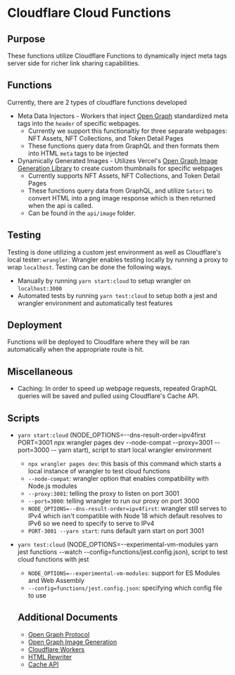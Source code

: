 # Cloudflare Cloud Functions

## Purpose

These functions utilize Cloudflare Functions to dynamically inject meta tags server side for richer link sharing capabilities.

## Functions

Currently, there are 2 types of cloudflare functions developed

- Meta Data Injectors - Workers that inject [Open Graph](https://ogp.me/) standardized meta tags into the `header` of specific webpages.
  - Currently we support this functionaltiy for three separate webpages: NFT Assets, NFT Collections, and Token Detail Pages
  - These functions query data from GraphQL and then formats them into HTML `meta` tags to be injected
- Dynamically Generated Images - Utilizes Vercel's [Open Graph Image Generation Library](https://vercel.com/docs/concepts/functions/edge-functions/og-image-generation) to create custom thumbnails for specific webpages
  - Currently supports NFT Assets, NFT Collections, and Token Detail Pages
  - These functions query data from GraphQL, and utilize `Satori` to convert HTML into a png image response which is then returned when the api is called.
  - Can be found in the `api/image` folder. 

## Testing

Testing is done utilizing a custom jest environment as well as Cloudflare's local tester: `wrangler`. Wrangler enables testing locally by running a proxy to wrap `localhost`. Testing can be done the following ways.
- Manually by running `yarn start:cloud` to setup wrangler on `localhost:3000`
- Automated tests by running `yarn test:cloud` to setup both a jest and wrangler environment and automatically test features

## Deployment

Functions will be deployed to Cloudlfare where they will be ran automatically when the appropriate route is hit. 

## Miscellaneous
- Caching: In order to speed up webpage requests, repeated GraphQL queries will be saved and pulled using Cloudflare's Cache API.

## Scripts

- `yarn start:cloud` (NODE_OPTIONS=--dns-result-order=ipv4first PORT=3001 npx wrangler pages dev --node-compat --proxy=3001 --port=3000 -- yarn start), script to start local wrangler environment
  - `npx wrangler pages dev`: this basis of this command which starts a local instance of wrangler to test cloud functions
  - `--node-compat`: wrangler option that enables compatibility with Node.js modules
  - `--proxy:3001`: telling the proxy to listen on port 3001
  - `--port=3000`: telling wrangler to run our proxy on port 3000
  - `NODE_OPTIONS=--dns-result-order=ipv4first`: wrangler still serves to IPv4 which isn't compatible with Node 18 which default resolves to IPv6 so we need to specify to serve to IPv4
  - `PORT-3001 --yarn start`: runs default yarn start on port 3001
- `yarn test:cloud` (NODE_OPTIONS=--experimental-vm-modules yarn jest functions  --watch --config=functions/jest.config.json), script to test cloud functions with jest
  - `NODE_OPTIONS=--experimental-vm-modules`: support for ES Modules and Web Assembly
  - `--config=functions/jest.config.json`: specifying which config file to use

  ## Additional Documents
  - [Open Graph Protocol](https://ogp.me/)
  - [Open Graph Image Generation](https://vercel.com/docs/concepts/functions/edge-functions/og-image-generation)
  - [Cloudflare Workers](https://developers.cloudflare.com/workers/)
  - [HTML Rewriter](https://developers.cloudflare.com/workers/runtime-apis/html-rewriter/)
  - [Cache API](https://developers.cloudflare.com/workers/runtime-apis/cache/)